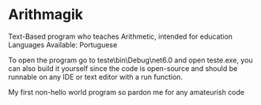 # Arithmagik
Text-Based program who teaches Arithmetic, intended for education
Languages Available: Portuguese

To open the program go to teste\bin\Debug\net6.0 and open teste.exe, you can also build it yourself since the code is open-source and should be runnable on any IDE or
text editor with a run function.

My first non-hello world program so pardon me for any amateurish code
